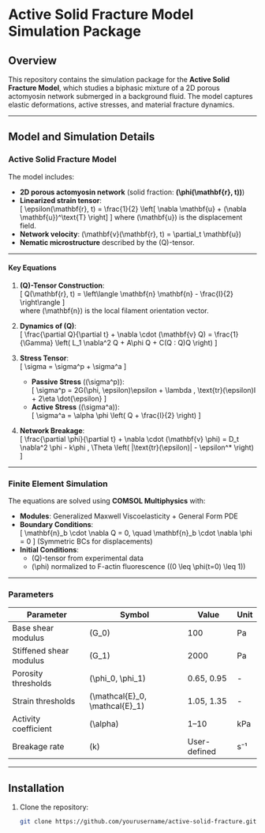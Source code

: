 # Active Solid Fracture Model Simulation Package

## Overview
This repository contains the simulation package for the **Active Solid Fracture Model**, which studies a biphasic mixture of a 2D porous actomyosin network submerged in a background fluid. The model captures elastic deformations, active stresses, and material fracture dynamics.

---

## Model and Simulation Details

### Active Solid Fracture Model
The model includes:
- **2D porous actomyosin network** (solid fraction: **\(\phi(\mathbf{r}, t)\)**)
- **Linearized strain tensor**:  
  \[
  \epsilon(\mathbf{r}, t) = \frac{1}{2} \left[ \nabla \mathbf{u} + (\nabla \mathbf{u})^\text{T} \right]
  \]
  where \(\mathbf{u}\) is the displacement field.
- **Network velocity**: \(\mathbf{v}(\mathbf{r}, t) = \partial_t \mathbf{u}\)
- **Nematic microstructure** described by the \(Q\)-tensor.

---

#### Key Equations
1. **\(Q\)-Tensor Construction**:  
   \[
   Q(\mathbf{r}, t) = \left\langle \mathbf{n} \mathbf{n} - \frac{I}{2} \right\rangle
   \]  
   where \(\mathbf{n}\) is the local filament orientation vector.

2. **Dynamics of \(Q\)**:  
   \[
   \frac{\partial Q}{\partial t} + \nabla \cdot (\mathbf{v} Q) = \frac{1}{\Gamma} \left( L_1 \nabla^2 Q + A\phi Q + C(Q : Q)Q \right)
   \]

3. **Stress Tensor**:  
   \[
   \sigma = \sigma^p + \sigma^a
   \]
   - **Passive Stress** (\(\sigma^p\)):  
     \[
     \sigma^p = 2G(\phi, \epsilon)\epsilon + \lambda \, \text{tr}(\epsilon)I + 2\eta \dot{\epsilon}
     \]
   - **Active Stress** (\(\sigma^a\)):  
     \[
     \sigma^a = \alpha \phi \left( Q + \frac{I}{2} \right)
     \]

4. **Network Breakage**:  
   \[
   \frac{\partial \phi}{\partial t} + \nabla \cdot (\mathbf{v} \phi) = D_t \nabla^2 \phi - k\phi \, \Theta \left( |\text{tr}(\epsilon)| - \epsilon^* \right)
   \]

---

### Finite Element Simulation
The equations are solved using **COMSOL Multiphysics** with:
- **Modules**: Generalized Maxwell Viscoelasticity + General Form PDE
- **Boundary Conditions**:  
  \[
  \mathbf{n}_b \cdot \nabla Q = 0, \quad \mathbf{n}_b \cdot \nabla \phi = 0
  \]
  (Symmetric BCs for displacements)
- **Initial Conditions**:  
  - \(Q\)-tensor from experimental data
  - \(\phi\) normalized to F-actin fluorescence (\(0 \leq \phi(t=0) \leq 1\))

---

### Parameters
| Parameter | Symbol | Value | Unit |
|-----------|--------|-------|------|
| Base shear modulus | \(G_0\) | 100 | Pa |
| Stiffened shear modulus | \(G_1\) | 2000 | Pa |
| Porosity thresholds | \(\phi_0, \phi_1\) | 0.65, 0.95 | - |
| Strain thresholds | \(\mathcal{E}_0, \mathcal{E}_1\) | 1.05, 1.35 | - |
| Activity coefficient | \(\alpha\) | 1–10 | kPa |
| Breakage rate | \(k\) | User-defined | s⁻¹ |

---

## Installation
1. Clone the repository:
   ```bash
   git clone https://github.com/yourusername/active-solid-fracture.git
